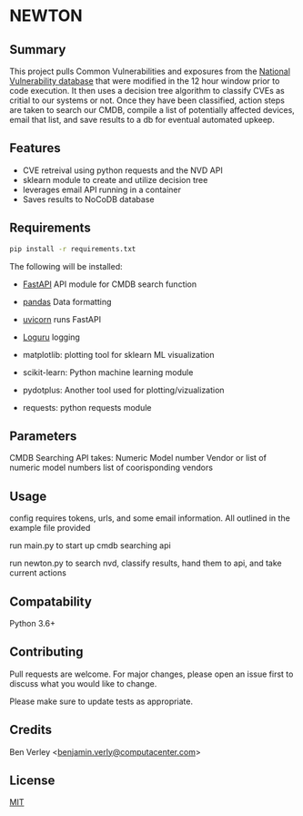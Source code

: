 # NEWTON
## Summary
This project pulls Common Vulnerabilities and exposures from the [National Vulnerability database](https://nvd.nist.gov/vuln/search) that were modified in the 12 hour window prior to code execution. It then uses a decision tree algorithm to classify CVEs as critial to our systems or not. Once they have been classified, action steps are taken to search our CMDB, compile a list of potentially affected devices, email that list, and save results to a db for eventual automated upkeep. 

## Features
* CVE retreival using python requests and the NVD API
* sklearn module to create and utilize decision tree 
* leverages email API running in a container
* Saves results to NoCoDB database

## Requirements
```bash
pip install -r requirements.txt
```
The following will be installed:
* [FastAPI](https://github.com/tiangolo/fastapi) API module for CMDB search function

* [pandas](https://github.com/pandas-dev/pandas) Data formatting

* [uvicorn](https://github.com/encode/uvicorn) runs FastAPI 

* [Loguru](https://github.com/Delgan/loguru) logging

* matplotlib: plotting tool for sklearn ML visualization
* scikit-learn: Python machine learning module
* pydotplus: Another tool used for plotting/vizualization
* requests: python requests module

## Parameters
CMDB Searching API takes:
Numeric Model number
Vendor
or
list of numeric model numbers
list of coorisponding vendors
## Usage

config requires tokens, urls, and some email information. All outlined in the example file provided

run main.py to start up cmdb searching api

run newton.py to search nvd, classify results, hand them to api, and take current actions


## Compatability
Python 3.6+


## Contributing
Pull requests are welcome. For major changes, please open an issue first to discuss what you would like to change.

Please make sure to update tests as appropriate.

## Credits
Ben Verley <<benjamin.verly@computacenter.com>>

## License
[MIT](https://choosealicense.com/licenses/mit/)
